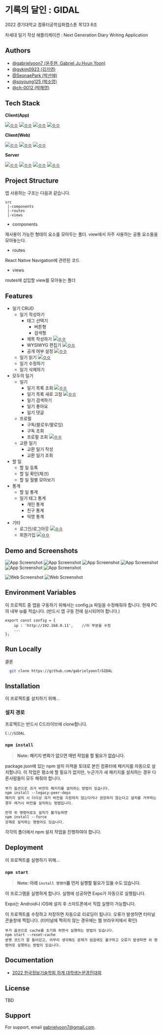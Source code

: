 
# 기록의 달인 : GIDAL

2022 경기대학교 컴퓨터공학심화캡스톤 목123 6조

차세대 일기 작성 애플리케이션 : Next Generation Diary Writing Application


## Authors
- [@gabrielyoon7 (윤주현, Gabriel Ju Hyun Yoon)](https://github.com/gabrielyoon7)
- [@gykim0923 (김가영)](https://github.com/gykim0923)
- [@SeonaePark (박선애)](https://github.com/SeonaePark)
- [@soyoung125 (박소영)](https://github.com/soyoung125)
- [@ch-0012 (박채영)](https://github.com/ch-0012)


## Tech Stack

**Client(App)** 

[![ㅇㅇ](https://img.shields.io/badge/App-Expo%20GO-lightgray)](https://expo.dev/client)
[![ㅇㅇ](https://img.shields.io/badge/App-React%20Native-blue)](https://reactnative.dev/)
[![ㅇㅇ](https://img.shields.io/badge/App-Native%20Base-9cf)](https://nativebase.io/)
[![ㅇㅇ](https://img.shields.io/badge/App-React%20Native%20Navigation-blueviolet)](https://reactnavigation.org/)


**Client(Web)**

[![ㅇㅇ](https://img.shields.io/badge/Web-React-blue)](https://reactjs.org/)
[![ㅇㅇ](https://img.shields.io/badge/Web-React%20Router%20DOM-red)](https://v5.reactrouter.com/web/guides/quick-start)
[![ㅇㅇ](https://img.shields.io/badge/Web-Bootstrap-blueviolet)](https://getbootstrap.com/)


**Server**

[![ㅇㅇ](https://img.shields.io/badge/Backend-MongoDB-success)](https://www.mongodb.com/ko-kr)
[![ㅇㅇ](https://img.shields.io/badge/Backend-mongoose-red)](https://mongoosejs.com/)
[![ㅇㅇ](https://img.shields.io/badge/Backend-NodeJS-green)](https://nodejs.org/ko/)
[![ㅇㅇ](https://img.shields.io/badge/Backend-ExpressJS-black)](https://reactnative.dev/)





## Project Structure

앱  사용하는 구조는 다음과 같습니다.

    src
     |-components
     |-routes
     |-views

- components

재사용이 가능한 형태의 요소를 모아두는 폴더. view에서 자주 사용하는 공통 요소들을 모아놓는다.

- routes

React Native Navigation에 관련된 코드

- views

routes에 삽입할 view를 모아놓는 폴더

## Features

- 일기 CRUD
  - 일기 작성하기
    - 태그 선택기
      - 버튼형
      - 검색형
    - 제목 작성하기 [![ㅇㅇ](https://img.shields.io/badge/Web-yellow)]()
    - WYSIWYG 편집기 [![ㅇㅇ](https://img.shields.io/badge/Web-yellow)]()
    - 공개 여부 설정 [![ㅇㅇ](https://img.shields.io/badge/Web-yellow)]()
  - 일기 읽기 [![ㅇㅇ](https://img.shields.io/badge/Web-yellow)]()
  - 일기 수정하기
  - 일기 삭제하기
- 모두의 일기
    - 일기
        - 일기 목록 조회 [![ㅇㅇ](https://img.shields.io/badge/Web-yellow)]()
        - 일기 목록 새로 고침 [![ㅇㅇ](https://img.shields.io/badge/Web-yellow)]()
        - 일기 검색하기
        - 일기 좋아요
        - 일기 댓글
    - 프로필
        - 구독(팔로우/팔로잉)
        - 구독 조회
        - 프로필 조회 [![ㅇㅇ](https://img.shields.io/badge/Web-yellow)]()
    - 교환 일기
        - 교환 일기 작성
        - 교환 일기 조회
- 할 일
  - 할 일 등록
  - 할 일 확인(체크)
  - 할 일 월별 모아보기
- 통계
  - 할 일 통계
  - 일기 태그 통계
    - 개인 통계
    - 친구 통계
    - 익명 통계
- 기타
  - 로그인/로그아웃 [![ㅇㅇ](https://img.shields.io/badge/Web-yellow)]()
  - 회원가입 [![ㅇㅇ](https://img.shields.io/badge/Web-yellow)]()

## Demo and Screenshots

![App Screenshot](app/screenshots/%EC%95%B1_%EB%AA%A8%EB%91%90%EC%9D%98%20%EC%9D%BC%EA%B8%B0.gif)
![App Screenshot](app/screenshots/%EC%95%B1_%EB%8C%93%EA%B8%80%20%EB%8B%AC%EA%B8%B0.gif)
![App Screenshot](app/screenshots/%EC%95%B1_%EC%9D%BC%EA%B8%B0%20%EB%A9%94%EC%9D%B8.gif)
![App Screenshot](app/screenshots/%EC%95%B1_%EC%9D%BC%EA%B8%B0%20%EC%9D%BD%EA%B8%B0.gif)
![App Screenshot](app/screenshots/%EC%95%B1_%EC%9D%BC%EA%B8%B0%20%EC%9E%91%EC%84%B1.gif)
![App Screenshot](app/screenshots/%EC%95%B1_%ED%8C%94%EB%A1%9C%EC%9A%B0.gif)

![Web Screenshot](web/screenshots/%EC%9B%B9_%EC%9D%BC%EA%B8%B0%20%EC%9D%BD%EA%B8%B0.gif)
![Web Screenshot](web/screenshots/%EC%9B%B9_%EC%9D%BC%EA%B8%B0%20%EC%9E%91%EC%84%B1.gif)


## Environment Variables

이 프로젝트 중 앱을 구동하기 위해서는 config.js 파일을 수정해줘야 합니다.
현재 PC의 내부 ip를 적습니다. (반드시 앱 구동 전에 실시되어야 합니다.)

```
export const config = {
	ip : 'http://192.168.0.11',    //이 부분을 수정
    ...
};
```

## Run Locally

클론

```bash
  git clone https://github.com/gabrielyoon7/GIDAL
```

## Installation

이 프로젝트를 설치하기 위해...

### 설치 경로

프로젝트는 반드시 C드라이브에 clone합니다.

    C://GIDAL


### `npm install`

> **Note: 패키지 변화가 없으면 매번 작업을 할 필요가 없습니다.**

package.json에 있는 npm 설치 이력을 토대로 본인 컴퓨터에 패키지를 자동으로 설치합니다.
이 작업은 평소에 할 필요가 없지만, 누군가가 새 패키지를 설치하는 경우 다른사람들이 모두 해줘야 합니다.

    부가 옵션으로 과거 버전의 패키지를 설치하는 방법이 있습니다.
    npm install --legacy-peer-deps
    패키지 설치 시 더이상 과거 버전을 지원하지 않는다거나 권장하지 않는다고 설치를 거부하는 경우 레거시 버전을 설치하는 방법입니다.

    만약 위 명령어로도 설치가 불가능하면
    npm install --force
    강제로 설치하는 명령어도 있습니다.

각각의 폴더에서 npm 설치 작업을 진행하여야 합니다.
## Deployment

이 프로젝트를 실행하기 위해...

### `npm start`
> **Note: 아래 `install 명령어`를 먼저 실행할 필요가 있을 수도 있습니다.**

이 프로그램을 실행하게 합니다.
실행에 성공하면 Expo가 자동으로 실행됩니다.

Expo는 Android나 iOS에 설치 후 스마트폰에서 직접 실행이 가능합니다.

이 프로젝트를 수정하고 저장하면 자동으로 리로딩이 됩니다.
오류가 발생하면 터미널 콘솔창에 찍힙니다. (터미널에 찍히지 않는 경우에는 웹 브라우저에서 확인)

    부가 옵션으로 cache를 초기화 하면서 실행하는 방법이 있습니다.
    npm start --reset-cache
    분명 코드가 잘 들어갔고, 아무리 생각해도 문제가 없음에도 불구하고 오류가 발생하면 위 명령어로 실행하는 방법이 있습니다.


## Documentation

- [2022 한국정보기술학회 하계 대학생논문경진대회](https://ki-it.or.kr/%EA%B3%B5%EC%A7%80%EC%82%AC%ED%95%AD/11345517)


## License

TBD

## Support

For support, email gabrielyoon7@gmail.com.

